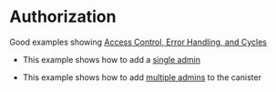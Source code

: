 # Authorization

Good examples showing [Access Control, Error Handling, and Cycles](https://github.com/jorgenbuilder/bootcamp/tree/main/1-acl-errors-cycles)

- This example shows how to add a [single admin](examples/authorization/src/auth/single_admin.mo)

- This example shows how to add [multiple admins](examples/authorization/src/auth/multi_admin.mo) to the canister 
